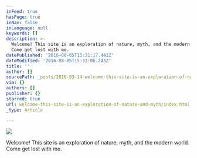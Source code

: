 ```yaml
---
inFeed: true
hasPage: true
inNav: false
inLanguage: null
keywords: []
description: >-
  Welcome! This site is an exploration of nature, myth, and the modern world.
  Come get lost with me.
datePublished: '2016-08-05T15:31:17.441Z'
dateModified: '2016-08-05T15:31:06.243Z'
title: ''
author: []
sourcePath: _posts/2016-03-14-welcome-this-site-is-an-exploration-of-nature-and-myth.md
via: {}
authors: []
publisher: {}
starred: true
url: welcome-this-site-is-an-exploration-of-nature-and-myth/index.html
_type: Article

---
```

![](https://the-grid-user-content.s3-us-west-2.amazonaws.com/7ae40441-0710-43fb-8175-778fd4c67d7d.jpg)

Welcome! This site is an exploration of nature, myth, and the modern world. Come get lost with me.